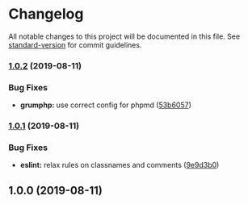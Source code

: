 # Changelog

All notable changes to this project will be documented in this file. See [standard-version](https://github.com/conventional-changelog/standard-version) for commit guidelines.

### [1.0.2](https://github.com/m2sd/code-quality-configs/compare/v1.0.1...v1.0.2) (2019-08-11)


### Bug Fixes

* **grumphp:** use correct config for phpmd ([53b6057](https://github.com/m2sd/code-quality-configs/commit/53b6057))

### [1.0.1](https://github.com/m2sd/code-quality-configs/compare/v1.0.0...v1.0.1) (2019-08-11)


### Bug Fixes

* **eslint:** relax rules on classnames and comments ([9e9d3b0](https://github.com/m2sd/code-quality-configs/commit/9e9d3b0))

## 1.0.0 (2019-08-11)
